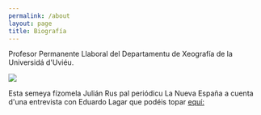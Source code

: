 ```yaml
---
permalink: /about
layout: page
title: Biografía
---
```


Profesor Permanente Llaboral del Departamentu de Xeografía de la Universidá d'Uviéu.

![](https://portalinvestigacion.uniovi.es/img/uploaded/686453AF776FD6EAF9892AF0C8AC2BE8.png)

Esta semeya fízomela Julián Rus pal periódicu La Nueva España a cuenta d'una entrevista con Eduardo Lagar que podéis topar [equí:](https://www.lne.es/asturianos/siero/2023/03/10/razones-asturias-corazon-disperso-desordenado-84411254.html?utm_source=copy-url&utm_medium=social&utm_campaign=btn-share)

